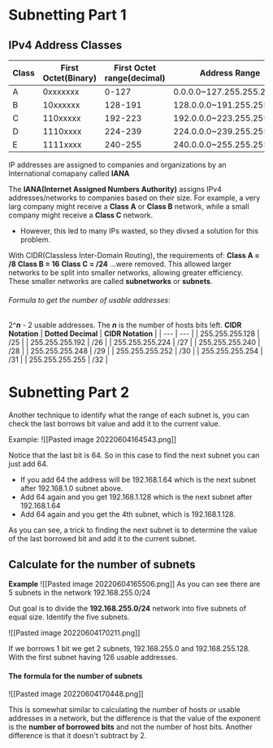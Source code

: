 # Subnetting Part 1
## IPv4 Address Classes
| **Class** | **First Octet(Binary)** | **First Octet range(decimal)** | **Address Range** |
| --- | --- | --- | --- |
| A | 0xxxxxxx | 0-127 | 0.0.0.0~127.255.255.255 |
| B | 10xxxxxx | 128-191 | 128.0.0.0~191.255.255.255 |
| C | 110xxxxx | 192-223 | 192.0.0.0~223.255.255.255 |
| D | 1110xxxx | 224-239 | 224.0.0.0~239.255.255.255 |
| E | 1111xxxx | 240-255 | 240.0.0.0~255.255.255.255 |

IP addresses are assigned to companies and organizations by an International comapany called **IANA**

The **IANA(Internet Assigned Numbers Authority)** assigns IPv4 addresses/networks to companies based on their size.
For example, a very larg company might receive a **Class A** or **Class B** network, while a small company might receive a **Class C** network.
 - However, this led to many IPs wasted, so they divsed a solution for this problem.

With CIDR(Classless Inter-Domain Routing), the requirements of:
**Class A = /8**
**Class B = 16**
**Class C = /24**
...were removed.
This allowed larger networks to be split into smaller networks, allowing greater efficiency. These smaller networks are called **subnetworks** or **subnets**.

###### Formula to get the number of usable addresses:
2^***n*** - 2 usable addresses. The ***n*** is the number of hosts bits left. 
**CIDR Notation**
| **Dotted Decimal** | **CIDR Notation** |
| --- | --- |
| 255.255.255.128 | /25 |
| 255.255.255.192 | /26 |
| 255.255.255.224 | /27 |
| 255.255.255.240 | /28 |
| 255.255.255.248 | /29 |
| 255.255.255.252 | /30 |
| 255.255.255.254 | /31 |
| 255.255.255.255 | /32 |

# Subnetting Part 2
Another technique to identify what the range of each subnet is, you can check the last borrows bit value and add it to the current value.

Example:
![[Pasted image 20220604164543.png]]

Notice that the last bit is 64. So in this case to find the next subnet you can just add 64. 

+ If you add 64 the address will be 192.168.1.64 which is the next subnet after 192.168.1.0 subnet above.
+ Add 64 again and you get 192.168.1.128 which is the next subnet after 192.168.1.64
+ Add 64 again and you get the 4th subnet, which is 192.168.1.128.

As you can see, a trick to finding the next subnet is to determine the value of the last borrowed bit and add it to the current subnet.

## Calculate for the number of subnets

**Example** 
![[Pasted image 20220604165506.png]]
As you can see there are 5 subnets in the network 192.168.255.0/24

Out goal is to divide the **192.168.255.0/24** network into five subnets of equal size. Identify the five subnets.

![[Pasted image 20220604170211.png]]

If we borrows 1 bit we get 2 subnets, 192.168.255.0 and 192.168.255.128. With the first subnet having 126 usable addresses.

#### The formula for the number of subnets
![[Pasted image 20220604170448.png]]

This is somewhat similar to calculating the number of hosts or usable addresses in a network, but the difference is that the value of the exponent is the **number of borrowed bits** and not the number of host bits. Another difference is that it doesn't subtract by 2.